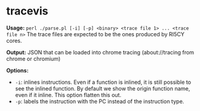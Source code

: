 # tracevis

**Usage:**
```perl ./parse.pl [-i] [-p] <binary> <trace file 1> ... <trace file n>```
The trace files are expected to be the ones produced by RI5CY cores.

**Output:** JSON that can be loaded into chrome tracing (about://tracing from chrome or chromium)

**Options:**
  - ```-i```: inlines instructions. Even if a function is inlined, it is still possible to see the inlined function. By default we show
 the origin function name, even if it inline. This option flatten this out. 
  - ```-p```: labels the instruction with the PC instead of the instruction type. 
 
